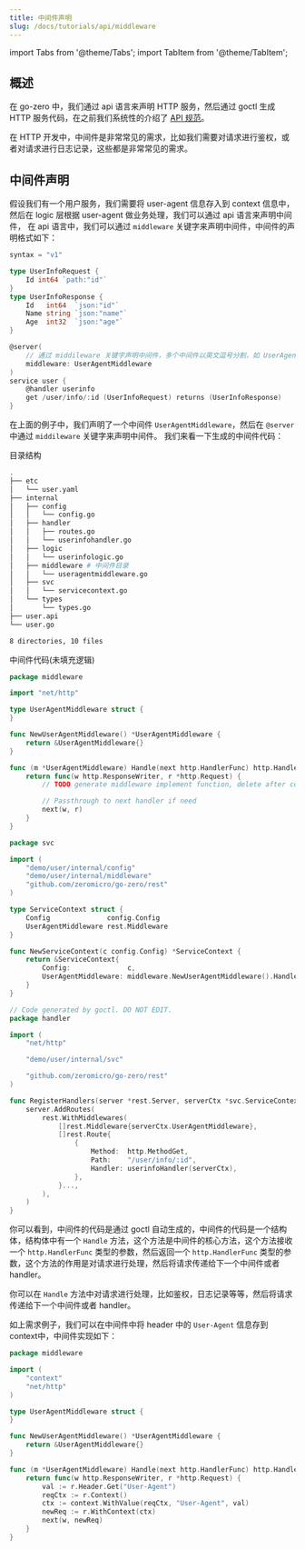 ```yaml
---
title: 中间件声明
slug: /docs/tutorials/api/middleware
---
```


import Tabs from '@theme/Tabs';
import TabItem from '@theme/TabItem';

## 概述

在 go-zero 中，我们通过 api 语言来声明 HTTP 服务，然后通过 goctl 生成 HTTP 服务代码，在之前我们系统性的介绍了 <a href="/docs/tutorials" target="_blank">API 规范</a>。

在 HTTP 开发中，中间件是非常常见的需求，比如我们需要对请求进行鉴权，或者对请求进行日志记录，这些都是非常常见的需求。

## 中间件声明

假设我们有一个用户服务，我们需要将 user-agent 信息存入到 context 信息中，然后在 logic 层根据 user-agent 做业务处理，我们可以通过 api 语言来声明中间件，
在 api 语言中，我们可以通过 `middleware` 关键字来声明中间件，中间件的声明格式如下：

```go {14}
syntax = "v1"

type UserInfoRequest {
    Id int64 `path:"id"`
}
type UserInfoResponse {
    Id   int64  `json:"id"`
    Name string `json:"name"`
    Age  int32  `json:"age"`
}

@server(
    // 通过 middileware 关键字声明中间件，多个中间件以英文逗号分割，如 UserAgentMiddleware,LogMiddleware
    middleware: UserAgentMiddleware
)
service user {
    @handler userinfo
    get /user/info/:id (UserInfoRequest) returns (UserInfoResponse)
}
```

在上面的例子中，我们声明了一个中间件 `UserAgentMiddleware`，然后在 `@server` 中通过 `middileware` 关键字来声明中间件。
我们来看一下生成的中间件代码：

目录结构

```bash
.
├── etc
│   └── user.yaml
├── internal
│   ├── config
│   │   └── config.go
│   ├── handler
│   │   ├── routes.go
│   │   └── userinfohandler.go
│   ├── logic
│   │   └── userinfologic.go
│   ├── middleware # 中间件目录
│   │   └── useragentmiddleware.go
│   ├── svc
│   │   └── servicecontext.go
│   └── types
│       └── types.go
├── user.api
└── user.go

8 directories, 10 files
```

中间件代码(未填充逻辑)

<Tabs>

<TabItem value="useragentmiddleware.go" label="useragentmiddleware.go" default>

```go
package middleware

import "net/http"

type UserAgentMiddleware struct {
}

func NewUserAgentMiddleware() *UserAgentMiddleware {
    return &UserAgentMiddleware{}
}

func (m *UserAgentMiddleware) Handle(next http.HandlerFunc) http.HandlerFunc {
    return func(w http.ResponseWriter, r *http.Request) {
        // TODO generate middleware implement function, delete after code implementation

        // Passthrough to next handler if need
        next(w, r)
    }
}
```

</TabItem>

<TabItem value="servicecontext.go" label="servicecontext.go" default>

```go {17}
package svc

import (
    "demo/user/internal/config"
    "demo/user/internal/middleware"
    "github.com/zeromicro/go-zero/rest"
)

type ServiceContext struct {
    Config              config.Config
    UserAgentMiddleware rest.Middleware
}

func NewServiceContext(c config.Config) *ServiceContext {
    return &ServiceContext{
        Config:              c,
        UserAgentMiddleware: middleware.NewUserAgentMiddleware().Handle,
    }
}

```

</TabItem>

<TabItem value="routes.go" label="routes.go" default>

```go {15}
// Code generated by goctl. DO NOT EDIT.
package handler

import (
    "net/http"

    "demo/user/internal/svc"

    "github.com/zeromicro/go-zero/rest"
)

func RegisterHandlers(server *rest.Server, serverCtx *svc.ServiceContext) {
    server.AddRoutes(
        rest.WithMiddlewares(
            []rest.Middleware{serverCtx.UserAgentMiddleware},
            []rest.Route{
                {
                    Method:  http.MethodGet,
                    Path:    "/user/info/:id",
                    Handler: userinfoHandler(serverCtx),
                },
            }...,
        ),
    )
}

```

</TabItem>

</Tabs>

你可以看到，中间件的代码是通过 goctl 自动生成的，中间件的代码是一个结构体，结构体中有一个 `Handle` 方法，这个方法是中间件的核心方法，这个方法接收一个 `http.HandlerFunc` 类型的参数，然后返回一个 `http.HandlerFunc` 类型的参数，这个方法的作用是对请求进行处理，然后将请求传递给下一个中间件或者 handler。

你可以在 `Handle` 方法中对请求进行处理，比如鉴权，日志记录等等，然后将请求传递给下一个中间件或者 handler。

如上需求例子，我们可以在中间件中将 header 中的 `User-Agent` 信息存到 context中，中间件实现如下：

```go {17-20}
package middleware

import (
    "context"
    "net/http"
)

type UserAgentMiddleware struct {
}

func NewUserAgentMiddleware() *UserAgentMiddleware {
    return &UserAgentMiddleware{}
}

func (m *UserAgentMiddleware) Handle(next http.HandlerFunc) http.HandlerFunc {
    return func(w http.ResponseWriter, r *http.Request) {
        val := r.Header.Get("User-Agent")
        reqCtx := r.Context()
        ctx := context.WithValue(reqCtx, "User-Agent", val)
        newReq := r.WithContext(ctx)
        next(w, newReq)
    }
}
```
